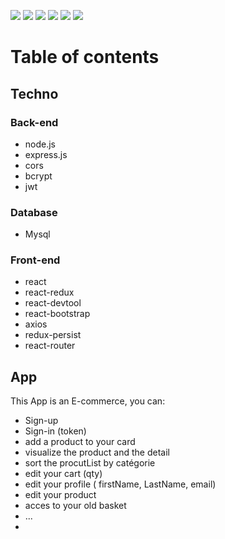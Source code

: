  ![](https://img.shields.io/badge/made%20with-react-blue?logo=react)  ![](https://img.shields.io/badge/react-router-#CA4245?)  ![](https://img.shields.io/badge/react-redux-blue?) ![](https://img.shields.io/badge/redux-persist-blue?) ![](https://img.shields.io/badge/react-devtool-blue?) ![](https://img.shields.io/badge/made%20with-JS-green?logo=javascript)  


# Table of contents

## Techno 

### Back-end

* node.js
* express.js
* cors
* bcrypt
* jwt

### Database

* Mysql

### Front-end

* react
* react-redux
* react-devtool
* react-bootstrap
* axios
* redux-persist
* react-router 


## App 

This App is an E-commerce, you can: 

* Sign-up 
* Sign-in (token)
* add a product to your card
* visualize the product and the detail
* sort the procutList by catégorie
* edit your cart (qty)
* edit your profile ( firstName, LastName, email) 
* edit your product
* acces to your old basket
* ...
* 



